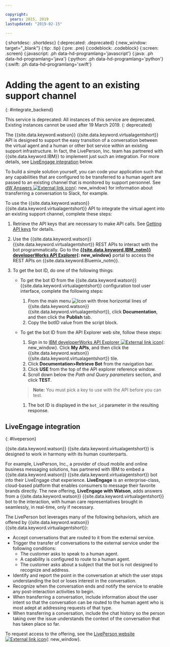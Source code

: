 ```yaml
---

copyright:
  years: 2015, 2019
lastupdated: "2019-02-15"

---
```


{:shortdesc: .shortdesc}
{:deprecated: .deprecated}
{:new_window: target="_blank"}
{:tip: .tip}
{:pre: .pre}
{:codeblock: .codeblock}
{:screen: .screen}
{:javascript: .ph data-hd-programlang='javascript'}
{:java: .ph data-hd-programlang='java'}
{:python: .ph data-hd-programlang='python'}
{:swift: .ph data-hd-programlang='swift'}

# Adding the agent to an existing support channel
{: #integrate_backend}

This service is deprecated: All instances of this service are deprecated. Existing instances cannot be used after 19 March 2019.
{: deprecated}

The {{site.data.keyword.watson}} {{site.data.keyword.virtualagentshort}} API is designed to support the easy transition of a conversation between the virtual agent and a human or other bot service within an existing support infrastructure. In fact, the LivePerson, Inc. team has partnered with {{site.data.keyword.IBM}} to implement just such an integration. For more details, see [LiveEngage integration](/docs/services/virtual-agent/integrate_backend.html#liveperson) below.

To build a simple solution yourself, you can code your application such that any capabilities that are configured to be transferred to a human agent are passed to an existing channel that is monitored by support personnel. See [dW Answers ![External link icon](../../icons/launch-glyph.svg "External link icon")](https://developer.ibm.com/answers/questions/318623/where-can-i-find-documentation-examples-on-integra/){: new_window} for information about transferring a conversation to Slack, for example.

To use the {{site.data.keyword.watson}} {{site.data.keyword.virtualagentshort}} API to integrate the virtual agent into an existing support channel, complete these steps:

1.  Retrieve the API keys that are necessary to make API calls. See [Getting API keys](/docs/services/virtual-agent/api-keys.html) for details.

1.  Use the {{site.data.keyword.watson}} {{site.data.keyword.virtualagentshort}} REST APIs to interact with the bot programmatically. Go to the **[{{site.data.keyword.IBM_notm}} developerWorks API Explorer](https://developer.ibm.com/api/view/id-339:title-Watson_Virtual_Agent){: new_window}**  portal to access the REST APIs on {{site.data.keyword.Bluemix_notm}}.

1.  To get the bot ID, do one of the following things:
    - To get the bot ID from the {{site.data.keyword.watson}} {{site.data.keyword.virtualagentshort}} configuration tool user interface, complete the following steps:
      1.  From the main menu ![Icon with three horizontal lines](images/hamburger.png)  of {{site.data.keyword.watson}} {{site.data.keyword.virtualagentshort}}, click **Documentation**, and then click the **Publish** tab.
      1.  Copy the botID value from the script block.

    - To get the bot ID from the API Explorer web site, follow these steps:
      1.  Sign in to [IBM developerWorks API Explorer ![External link icon](../../icons/launch-glyph.svg "External link icon")](https://developer.ibm.com/api/){: new_window}. Click **My APIs**, and then click the {{site.data.keyword.watson}} {{site.data.keyword.virtualagentshort}} tile.
      1.  Click **Documentation>Retrieve Bot** from the navigation bar.
      1.  Click **USE** from the top of the API explorer reference window.
      1.  Scroll down below the *Path and Query parameters* section, and click **TEST**.
      >**Note:** You must pick a key to use with the API before you can test.

      1.  The bot ID is displayed in the `bot_id` parameter in the resulting response.

## LiveEngage integration
{: #liveperson}

{{site.data.keyword.watson}} {{site.data.keyword.virtualagentshort}} is designed to work in harmony with its human counterparts.

For example, LivePerson, Inc., a provider of cloud mobile and online business messaging solutions, has partnered with IBM to embed a {{site.data.keyword.watson}} {{site.data.keyword.virtualagentshort}} bot into their LiveEngage chat experience. **LiveEngage** is an enterprise-class, cloud-based platform that enables consumers to message their favorite brands directly. The new offering, **LiveEngage with Watson**, adds answers from a {{site.data.keyword.watson}} {{site.data.keyword.virtualagentshort}} bot to the interaction, with human care representatives brought in seamlessly, in real-time, only if necessary.

The LivePerson bot leverages many of the following behaviors, which are offered by {{site.data.keyword.watson}} {{site.data.keyword.virtualagentshort}}:

- Accept conversations that are routed to it from the external service.
- Trigger the transfer of conversations to the external service under the following conditions:
    - The customer asks to speak to a human agent.
    - A capability is configured to route to a human agent.
    - The customer asks about a subject that the bot is not designed to recognize and address.
- Identify and report the point in the conversation at which the user stops understanding the bot or loses interest in the conversation.
- Recognize when the conversation ends and notify the service to enable any post-interaction activities to begin.
- When transferring a conversation, include information about the user intent so that the conversation can be routed to the human agent who is most adept at addressing requests of that type.
- When transferring a conversation, include the chat history so the person taking over the issue understands the context of the conversation that has taken place so far.

To request access to the offering, see the  [LivePerson website ![External link icon](../../icons/launch-glyph.svg "External link icon")](https://engage.liveperson.com/usage/watson/?utm_medium=website&utm_source=IBM&utm_campaign=Watson){: new_window}.
